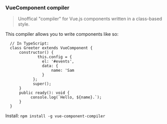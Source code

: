 ### VueComponent compiler
<!--[![Build Status](https://travis-ci.org/stpettersens/dt-init.png?branch=master)](https://travis-ci.org/stpettersens/dt-init)
[![npm version](https://badge.fury.io/js/dt-init.svg)](http://npmjs.org/package/dt-init)
[![Dependency Status](https://david-dm.org/stpettersens/dt-init.png?theme=shields.io)](https://david-dm.org/stpettersens/dt-init) [![Development Dependency Status](https://david-dm.org/stpettersens/dt-init/dev-status.png?theme=shields.io)](https://david-dm.org/stpettersens/dt-init#info=devDependencies)-->

> Unoffical "compiler" for Vue.js components written in a class-based style.

This compiler allows you to write components like so:

      // In TypeScript:
      class Greeter extends VueComponent {
          constructor() {
                  this.config = {
                    el: '#events',
                    data: { 
                        name: 'Sam
                    }
                };
                super();
          }
          public ready(): void {
               console.log(`Hello, ${name}.`);
          }
      }

Install: `npm install -g vue-component-compiler`
